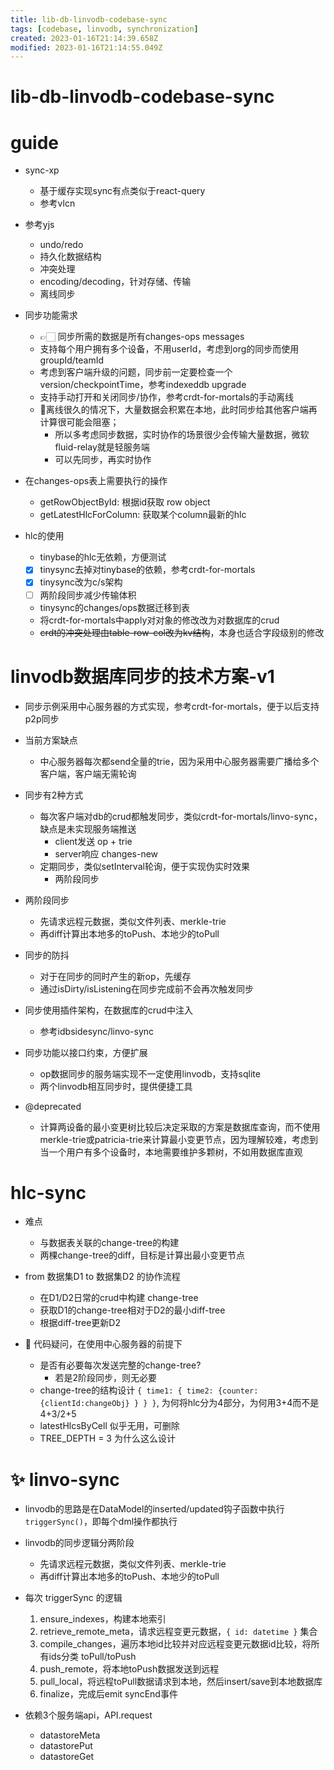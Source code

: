 ```yaml
---
title: lib-db-linvodb-codebase-sync
tags: [codebase, linvodb, synchronization]
created: 2023-01-16T21:14:39.658Z
modified: 2023-01-16T21:14:55.049Z
---
```


# lib-db-linvodb-codebase-sync

# guide
- sync-xp
  - 基于缓存实现sync有点类似于react-query
  - 参考vlcn

- 参考yjs
  - undo/redo
  - 持久化数据结构
  - 冲突处理
  - encoding/decoding，针对存储、传输
  - 离线同步

- 同步功能需求
  - 👉🏻 同步所需的数据是所有changes-ops messages
  - 支持每个用户拥有多个设备，不用userId，考虑到org的同步而使用groupId/teamId
  - 考虑到客户端升级的问题，同步前一定要检查一个version/checkpointTime，参考indexeddb upgrade
  - 支持手动打开和关闭同步/协作，参考crdt-for-mortals的手动离线
  - 🤔离线很久的情况下，大量数据会积累在本地，此时同步给其他客户端再计算很可能会阻塞；
    - 所以多考虑同步数据，实时协作的场景很少会传输大量数据，微软fluid-relay就是轻服务端
    - 可以先同步，再实时协作

- 在changes-ops表上需要执行的操作
  - getRowObjectById: 根据id获取 row object
  - getLatestHlcForColumn: 获取某个column最新的hlc

- hlc的使用
  - tinybase的hlc无依赖，方便测试
  - [x] tinysync去掉对tinybase的依赖，参考crdt-for-mortals
  - [x] tinysync改为c/s架构
  - [ ] 两阶段同步减少传输体积
  - tinysync的changes/ops数据迁移到表
  - 将crdt-for-mortals中apply对对象的修改改为对数据库的crud
  - ~~crdt的冲突处理由table-row-col改为kv结构~~，本身也适合字段级别的修改
# linvodb数据库同步的技术方案-v1
- 同步示例采用中心服务器的方式实现，参考crdt-for-mortals，便于以后支持p2p同步

- 当前方案缺点
  - 中心服务器每次都send全量的trie，因为采用中心服务器需要广播给多个客户端，客户端无需轮询

- 同步有2种方式
  - 每次客户端对db的crud都触发同步，类似crdt-for-mortals/linvo-sync，缺点是未实现服务端推送
    - client发送 op + trie
    - server响应 changes-new
  - 定期同步，类似setInterval轮询，便于实现伪实时效果
    - 两阶段同步

- 两阶段同步
  - 先请求远程元数据，类似文件列表、merkle-trie
  - 再diff计算出本地多的toPush、本地少的toPull

- 同步的防抖
  - 对于在同步的同时产生的新op，先缓存
  - 通过isDirty/isListening在同步完成前不会再次触发同步

- 同步使用插件架构，在数据库的crud中注入
  - 参考idbsidesync/linvo-sync

- 同步功能以接口约束，方便扩展
  - op数据同步的服务端实现不一定使用linvodb，支持sqlite
  - 两个linvodb相互同步时，提供便捷工具

- @deprecated
  - 计算两设备的最小变更树比较后决定采取的方案是数据库查询，而不使用merkle-trie或patricia-trie来计算最小变更节点，因为理解较难，考虑到当一个用户有多个设备时，本地需要维护多颗树，不如用数据库直观
# hlc-sync
- 难点
  - 与数据表关联的change-tree的构建
  - 两棵change-tree的diff，目标是计算出最小变更节点

- from 数据集D1  to 数据集D2 的协作流程
  - 在D1/D2日常的crud中构建 change-tree
  - 获取D1的change-tree相对于D2的最小diff-tree
  - 根据diff-tree更新D2

- 🤔 代码疑问，在使用中心服务器的前提下
  - 是否有必要每次发送完整的change-tree?
    - 若是2阶段同步，则无必要
  - change-tree的结构设计 `{ time1: { time2: {counter: {clientId:changeObj} } } }`, 为何将hlc分为4部分，为何用3+4而不是4+3/2+5
  - latestHlcsByCell 似乎无用，可删除
  - TREE_DEPTH = 3 为什么这么设计
# ✨ linvo-sync
- linvodb的思路是在DataModel的inserted/updated钩子函数中执行 `triggerSync()`，即每个dml操作都执行

- linvodb的同步逻辑分两阶段
  - 先请求远程元数据，类似文件列表、merkle-trie
  - 再diff计算出本地多的toPush、本地少的toPull

- 每次 triggerSync 的逻辑
  1. ensure_indexes，构建本地索引
  2. retrieve_remote_meta，请求远程变更元数据，`{ id: datetime }` 集合
  3. compile_changes，遍历本地id比较并对应远程变更元数据id比较，将所有ids分类 toPull/toPush
  4. push_remote，将本地toPush数据发送到远程
  5. pull_local，将远程toPull数据请求到本地，然后insert/save到本地数据库
  6. finalize，完成后emit syncEnd事件
- 依赖3个服务端api，API.request 
  - datastoreMeta
  - datastorePut
  - datastoreGet
